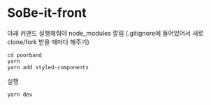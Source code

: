 # SoBe-it-front

아래 커맨드 실행해줘야 node_modules 깔림
(.gitignore에 들어있어서 새로 clone/fork 받을 때마다 해주기)
```
cd poorband
yarn
yarn add styled-components
```

실행
```
yarn dev
```


